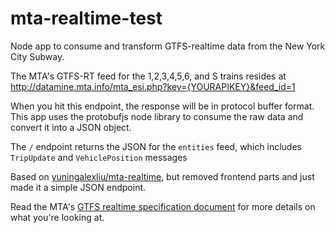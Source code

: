 # mta-realtime-test
Node app to consume and transform GTFS-realtime data from the New York City Subway.  

The MTA's GTFS-RT feed for the 1,2,3,4,5,6, and S trains resides at http://datamine.mta.info/mta_esi.php?key={YOURAPIKEY}&feed_id=1 

When you hit this endpoint, the response will be in protocol buffer format.  This app uses the protobufjs node library to consume the raw data and convert it into a JSON object.

The `/` endpoint returns the JSON for the `entities` feed, which includes `TripUpdate` and `VehiclePosition` messages

Based on [yuningalexliu/mta-realtime](https://github.com/yuningalexliu/mta-realtime), but removed frontend parts and just made it a simple JSON endpoint.

Read the MTA's [GTFS realtime specification document](http://datamine.mta.info/sites/all/files/pdfs/GTFS-Realtime-NYC-Subway%20version%201%20dated%207%20Sep.pdf) for more details on what you're looking at.
